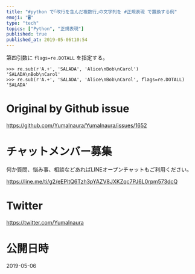 ```yaml
---
title: "#python で｢改行を含んだ複数行｣の文字列を #正規表現 で置換する例"
emoji: "🖥"
type: "tech"
topics: ["Python", "正規表現"]
published: true
published_at: 2019-05-06t10:54
---
```


第四引数に `flags=re.DOTALL` を指定する。
```
>>> re.sub(r'A.+', 'SALADA', 'Alice\nBob\nCarol')
'SALADA\nBob\nCarol'
>>> re.sub(r'A.+', 'SALADA', 'Alice\nBob\nCarol', flags=re.DOTALL)
'SALADA'
```

# Original by Github issue

https://github.com/YumaInaura/YumaInaura/issues/1652








<!-- Update From Qiita API -->

# チャットメンバー募集


何か質問、悩み事、相談などあればLINEオープンチャットもご利用ください。

https://line.me/ti/g2/eEPltQ6Tzh3pYAZV8JXKZqc7PJ6L0rpm573dcQ





# Twitter


https://twitter.com/YumaInaura


<!-- Update From Qiita API -->



# 公開日時

2019-05-06
